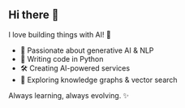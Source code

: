 ## Hi there 👋  

I love building things with AI! 🚀  
- 🤖 Passionate about generative AI & NLP  
- 🐍 Writing code in Python  
- 🛠️ Creating AI-powered services  
- 🧠 Exploring knowledge graphs & vector search  

Always learning, always evolving. ✨  
